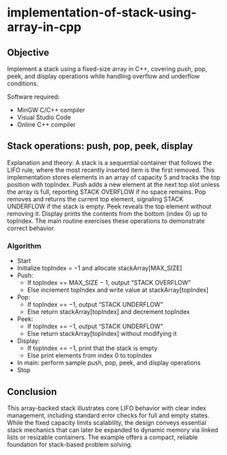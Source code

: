 # implementation-of-stack-using-array-in-cpp
## Objective
Implement a stack using a fixed-size array in C++, covering push, pop, peek, and display operations while handling overflow and underflow conditions.

Software required:
- MinGW C/C++ compiler
- Visual Studio Code
- Online C++ compiler

## Stack operations: push, pop, peek, display
Explanation and theory: A stack is a sequential container that follows the LIFO rule, where the most recently inserted item is the first removed. This implementation stores elements in an array of capacity 5 and tracks the top position with topIndex. Push adds a new element at the next top slot unless the array is full, reporting STACK OVERFLOW if no space remains. Pop removes and returns the current top element, signaling STACK UNDERFLOW if the stack is empty. Peek reveals the top element without removing it. Display prints the contents from the bottom (index 0) up to topIndex. The main routine exercises these operations to demonstrate correct behavior.

### Algorithm
- Start
- Initialize topIndex = −1 and allocate stackArray[MAX_SIZE]
- Push:
  - If topIndex == MAX_SIZE − 1, output “STACK OVERFLOW”
  - Else increment topIndex and write value at stackArray[topIndex]
- Pop:
  - If topIndex == −1, output “STACK UNDERFLOW”
  - Else return stackArray[topIndex] and decrement topIndex
- Peek:
  - If topIndex == −1, output “STACK UNDERFLOW”
  - Else return stackArray[topIndex] without modifying it
- Display:
  - If topIndex == −1, print that the stack is empty
  - Else print elements from index 0 to topIndex
- In main: perform sample push, pop, peek, and display operations
- Stop

## Conclusion
This array-backed stack illustrates core LIFO behavior with clear index management, including standard error checks for full and empty states. While the fixed capacity limits scalability, the design conveys essential stack mechanics that can later be expanded to dynamic memory via linked lists or resizable containers. The example offers a compact, reliable foundation for stack-based problem solving.
